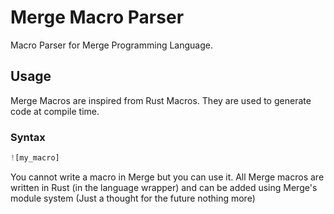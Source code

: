 # Merge Macro Parser

Macro Parser for Merge Programming Language.

## Usage

Merge Macros are inspired from Rust Macros. They are used to generate code at compile time.

### Syntax

```rs
![my_macro]
```

You cannot write a macro in Merge but you can use it. All Merge macros are written in Rust (in the language wrapper) and can be added using Merge's module system (Just a thought for the future nothing more)
